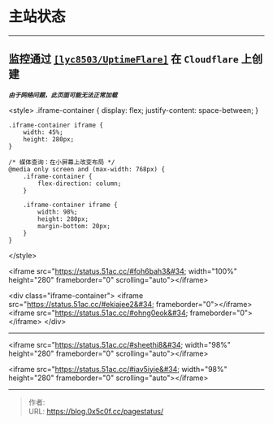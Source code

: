 # 主站状态


---  

## 监控通过 [`[lyc8503/UptimeFlare]`](https://github.com/lyc8503/UptimeFlare) 在 `Cloudflare` 上创建

***`由于网络问题，此页面可能无法正常加载`***

&lt;style&gt;
    .iframe-container {
        display: flex;
        justify-content: space-between;
    }

    .iframe-container iframe {
        width: 45%;
        height: 280px;
    }

    /* 媒体查询：在小屏幕上改变布局 */
    @media only screen and (max-width: 768px) {
        .iframe-container {
            flex-direction: column; 
        }

        .iframe-container iframe {
            width: 98%;
            height: 280px;
            margin-bottom: 20px;
        }
    }
&lt;/style&gt;

&lt;iframe src=&#34;https://status.51ac.cc/#foh6bah3&#34; width=&#34;100%&#34; height=&#34;280&#34; frameborder=&#34;0&#34; scrolling=&#34;auto&#34;&gt;&lt;/iframe&gt;

&lt;div class=&#34;iframe-container&#34;&gt;
    &lt;iframe src=&#34;https://status.51ac.cc/#ekiajee2&#34; frameborder=&#34;0&#34;&gt;&lt;/iframe&gt;
    &lt;iframe src=&#34;https://status.51ac.cc/#ohng0eok&#34; frameborder=&#34;0&#34;&gt;&lt;/iframe&gt;
&lt;/div&gt;

--- 

&lt;iframe src=&#34;https://status.51ac.cc/#sheethi8&#34; width=&#34;98%&#34; height=&#34;280&#34; frameborder=&#34;0&#34; scrolling=&#34;auto&#34;&gt;&lt;/iframe&gt;

&lt;iframe src=&#34;https://status.51ac.cc/#iav5iyie&#34; width=&#34;98%&#34; height=&#34;280&#34; frameborder=&#34;0&#34; scrolling=&#34;auto&#34;&gt;&lt;/iframe&gt;

---

> 作者:   
> URL: https://blog.0x5c0f.cc/pagestatus/  


